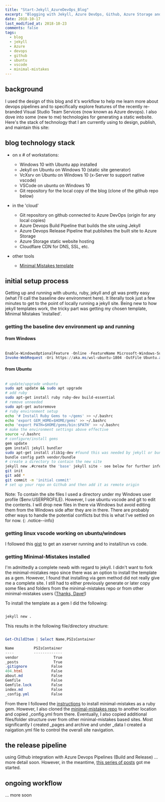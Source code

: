 ```yaml
---
title: "Start-Jekyll_AzureDevOps_Blog"
excerpt: "Blogging with Jekyll, Azure DevOps, Github, Azure Storage and Cloudflare."
date: 2018-10-17
last_modified_at: 2018-10-23
comments: false
tags:
  - blog
  - jekyll
  - Azure
  - devops
  - github
  - ubuntu
  - vscode
  - minimal-mistakes
---
```


## background

I used the design of this blog and it's workflow to help me learn more about devops pipelines and to specifically explore features of the recently re-branded Visual Studio Team Services (now known as Azure devops).  I also dove into some (new to me) technologies for generating a static website.  Here's the stack of technology that I am currently using to design, publish, and maintain this site:

## blog technology stack

- on x # of workstations:
  - Windows 10 with Ubuntu app installed
  - Jekyll on Ubuntu on Windows 10 (static site generator)
  - VcXsrv on Ubuntu on Windows 10 (x-Server to support native vscode)
  - VSCode on ubuntu on Windows 10
  - Git repository for the local copy of the blog (clone of the github repo below)

- in the 'cloud'
  - Git repository on github connected to Azure DevOps (origin for any local copies)
  - Azure Devops Build Pipeline that builds the site using Jekyll
  - Azure Devops Release Pipeline that publishes the built site to Azure Storage
  - Azure Storage static website hosting
  - Cloudflare CDN for DNS, SSL, etc.

- other tools
  - [Minimal Mistakes template](https://mmistakes.github.io/minimal-mistakes/)

## initial setup process

Getting up and running with ubuntu, ruby, jekyll and git was pretty easy (what I'll call the baseline dev environment here).  It literally took just a few minutes to get to the point of locally running a jekyll site.  Being new to how jekyll templates work, the tricky part was getting my chosen template, Minimal Mistakes 'installed'.  

### getting the baseline dev environment up and running

#### from Windows

```powershell

Enable-WindowsOptionalFeature -Online -FeatureName Microsoft-Windows-Subsystem-Linux
Invoke-WebRequest -Uri https://aka.ms/wsl-ubuntu-1804 -OutFile Ubuntu.appx -UseBasicParsing

```

#### from Ubuntu


```bash

# update/upgrade unbuntu
sudo apt update && sudo apt upgrade
# add ruby
sudo apt-get install ruby ruby-dev build-essential
# remove unneeded
sudo apt-get autoremove
# ruby environment setup
echo '# Install Ruby Gems to ~/gems' >> ~/.bashrc
echo 'export GEM_HOME=$HOME/gems' >> ~/.bashrc
echo 'export PATH=$HOME/gems/bin:$PATH' >> ~/.bashrc
# make the environment settings above effective
source ~/.bashrc
# configure/install gems
gem update
gem install jekyll bundler
sudo apt-get install zlib1g-dev #found this was needed by jekyll or bundler
bundle config path vendor/bundle
# create a directory to contain the new site
jekyll new .#create the 'base' jekyll site - see below for further information
git init
git add *
git commit -m 'initial commit'
# set up your repo on Github and then add it as remote origin

```

Note: To contain the site files I used a directory under my Windows user profile ($env:USERPROFILE).  However, I use ubuntu vscode and git to edit the contents.  I will drop new files in there via Windows but avoid editing them from the Windows side after they are in there. There are probably other ways to handle the potential conflicts but this is what I've settled on for now.
{: .notice--info}

### getting linux vscode working on ubuntu/windows

I followed this [gist](https://gist.github.com/fdmnio/604c6b811939468fdad06e3fbba942ed#file-run-visual-studio-code-for-linux-from-wsl-md) to get an xserver running and to install/run vs code.

### getting Minimal-Mistakes installed

I'm admittedly a complete newb with regard to jekyll.  I didn't want to fork the minimal-mistakes repo since there was an option to install the template as a gem. However, I found that installing via gem method did not really give me a complete site.  I still had to either previously generate or later copy some files and folders from the minimal-mistakes repo or from other minimal-mistakes users ([Thanks, Dave!](https://powershell.anovelidea.org/))

To install the template as a gem I did the following:

```bash

jekyll new .

```

This results in the following file/directory structure:

```powershell

Get-ChildItem | Select Name,PSIsContainer

Name         PSIsContainer
----         -------------
vendor                True
_posts                True
.gitignore           False
404.html             False
about.md             False
Gemfile              False
Gemfile.lock         False
index.md             False
_config.yml          False

```

From there I followed the [instructions](https://mmistakes.github.io/minimal-mistakes/docs/quick-start-guide/) to install minimal-mistakes as a ruby gem.  However, I also cloned the [minimal-mistakes repo](https://github.com/mmistakes/minimal-mistakes) to another location and copied _config.yml from there.  Eventually, I also copied additional files/folder structure over from other minimal-mistakes based sites.  Most significantly I created _pages and archive and under _data I created a naigation.yml file to control the overall site navigation.

## the release pipeline

using Github integration with Azure Devops Pipelines (Build and Release) ... more detail soon. However, in the meantime, [this series of posts](https://www.forevolve.com/en/articles/2018/07/10/how-to-deploy-and-host-a-jekyll-website-in-azure-blob-storage-using-a-vsts-continuous-deployment-pipeline-part-4/) got me started.



## ongoing workflow

... more soon